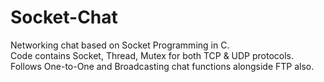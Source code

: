 # Socket-Chat

Networking chat based on Socket Programming in C. <br/>
Code contains Socket, Thread, Mutex for both TCP & UDP protocols. <br/>
Follows One-to-One and Broadcasting chat functions alongside FTP also.

